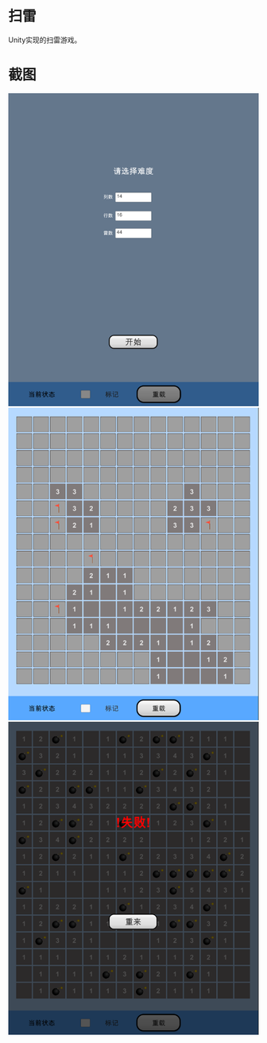 # 扫雷

Unity实现的扫雷游戏。


# 截图
![Image text](https://github.com/corle-bell/MineSweeping/blob/main/Screenshoot/pic0.png)
![Image text](https://github.com/corle-bell/MineSweeping/blob/main/Screenshoot/pic1.png)
![Image text](https://github.com/corle-bell/MineSweeping/blob/main/Screenshoot/pic2.png)
